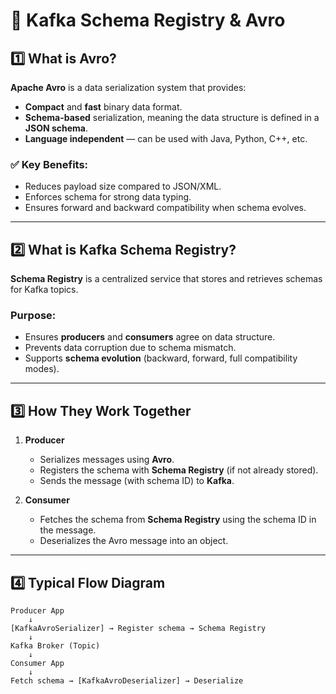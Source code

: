 # 📌 Kafka Schema Registry & Avro

## 1️⃣ What is Avro?
**Apache Avro** is a data serialization system that provides:
- **Compact** and **fast** binary data format.
- **Schema-based** serialization, meaning the data structure is defined in a **JSON schema**.
- **Language independent** — can be used with Java, Python, C++, etc.

### ✅ Key Benefits:
- Reduces payload size compared to JSON/XML.
- Enforces schema for strong data typing.
- Ensures forward and backward compatibility when schema evolves.

---

## 2️⃣ What is Kafka Schema Registry?
**Schema Registry** is a centralized service that stores and retrieves schemas for Kafka topics.

### **Purpose:**
- Ensures **producers** and **consumers** agree on data structure.
- Prevents data corruption due to schema mismatch.
- Supports **schema evolution** (backward, forward, full compatibility modes).

---

## 3️⃣ How They Work Together
1. **Producer**
    - Serializes messages using **Avro**.
    - Registers the schema with **Schema Registry** (if not already stored).
    - Sends the message (with schema ID) to **Kafka**.

2. **Consumer**
    - Fetches the schema from **Schema Registry** using the schema ID in the message.
    - Deserializes the Avro message into an object.

---

## 4️⃣ Typical Flow Diagram

```plaintext
Producer App
    ↓
[KafkaAvroSerializer] → Register schema → Schema Registry
    ↓
Kafka Broker (Topic)
    ↓
Consumer App
    ↓
Fetch schema → [KafkaAvroDeserializer] → Deserialize
